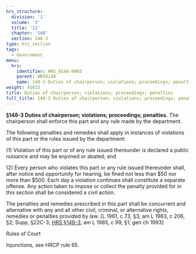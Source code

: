```yaml
---
hrs_structure:
  division: '1'
  volume: '3'
  title: '11'
  chapter: '148'
  section: 148-3
type: hrs_section
tags:
  - Government
menu:
  hrs:
    identifier: HRS_0148-0003
    parent: HRS0148
    name: 148-3 Duties of chairperson; violations; proceedings; penalties
weight: 41015
title: Duties of chairperson; violations; proceedings; penalties
full_title: 148-3 Duties of chairperson; violations; proceedings; penalties
---
```

**§148-3 Duties of chairperson; violations; proceedings; penalties.** The chairperson shall enforce this part and any rule made by the department.

The following penalties and remedies shall apply in instances of violations of this part or the rules issued by the department:

(1) Violation of this part or of any rule issued thereunder is declared a public nuisance and may be enjoined or abated; and

(2) Every person who violates this part or any rule issued thereunder shall, after notice and opportunity for hearing, be fined not less than $50 nor more than $500\. Each day a violation continues shall constitute a separate offense. Any action taken to impose or collect the penalty provided for in this section shall be considered a civil action.

The penalties and remedies prescribed in this part shall be concurrent and alternative with any and all other civil, criminal, or alternative rights, remedies or penalties provided by law. [L 1961, c 73, §3; am L 1963, c 206, §2; Supp, §22C-3; [HRS §148-3](/title-11/chapter-148/section-148-3/); am L 1985, c 99, §1; gen ch 1993]

Rules of Court

Injunctions, see HRCP rule 65.